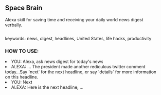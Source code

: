 Space Brain
---
Alexa skill for saving time and receiving your daily world news digest verbally.

<!-- Skill logo here -->
<img src=""/>

keywords:     news,
              digest,
              headlines,
              United States,
              life hacks,
              productivity

### HOW TO USE:
<p>
<li>YOU: Alexa, ask news digest for today's news</li>
<li>ALEXA: ... The president made another rediculous twitter comment today...Say 'next' for the next headline, or say 'details' for more information on this headline.</li>
<li>YOU: Next</li>
<li>ALEXA: Here is the next headline, ...</li>
</p>
